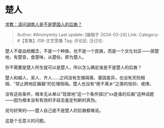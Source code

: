 # 楚人
[求教：请问湖南人是不是楚国人的后裔？](https://www.zhihu.com/question/40151447/answer/3441249499)

> Author: #Anonymity
> Last update: [编辑于 2024-03-24]
> Link:
> Category: #【答集】/08-文艺答集 
> Tag: 
> 评论区:
> 泛讨论:

楚人不是血统概念，不是一个种族，也不是一个民族，而是一个文化社区——居楚地，有楚音，食楚味，从楚俗，即为楚人。

你不需要是楚人所生就可以是楚人，所以怎么确定谁是不是楚人的后裔？

楚人和越人、吴人、齐人……之间没有生殖隔离、基因差异，也没有天险相隔、“禁止跨地区婚姻”的伦理阻隔。楚人也没有“绝不离乡”之类的信仰、戒律。

没有这些条件，根本无从单以“现居地”这一个条件探讨“xx是谁的后裔”这种话题——因为根本没有有效的手段去鉴定判断的真伪。

说句好笑的——楚人自己是不是楚人的后裔都难说。

这是个无意义的问题。
